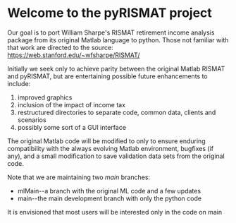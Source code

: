 # Welcome to the pyRISMAT project
Our goal is to port William Sharpe's RISMAT retirement income analysis package from its original Matlab language to python.  Those not familiar with that work are directed to the source:  https://web.stanford.edu/~wfsharpe/RISMAT/

Initially we seek only to achieve parity between the original Matlab RISMAT and pyRISMAT, but are entertaining possible future enhancements to include: 

1. improved graphics
2. inclusion of the impact of income tax
3. restructured directories to separate code, common data, clients and scenarios
4. possibly some sort of a GUI interface

The original Matlab code will be modified to only to ensure enduring compatibility with the always evolving Matlab environment, bugfixes (if any), and a small modification to save validation data sets from the original code.

Note that we are maintaining two *main* branches: 

- mlMain--a branch with the original ML code and a few updates
- main--the main development branch with only the python code


It is envisioned that most users will be interested only in the code on main
